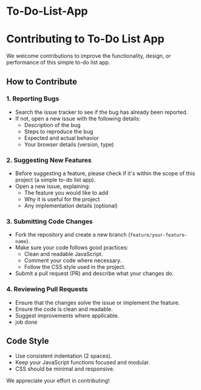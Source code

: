 # To-Do-List-App
# Contributing to To-Do List App

We welcome contributions to improve the functionality, design, or performance of this simple to-do list app.

## How to Contribute

### 1. Reporting Bugs
- Search the issue tracker to see if the bug has already been reported.
- If not, open a new issue with the following details:
  - Description of the bug
  - Steps to reproduce the bug
  - Expected and actual behavior
  - Your browser details (version, type)

### 2. Suggesting New Features
- Before suggesting a feature, please check if it's within the scope of this project (a simple to-do list app).
- Open a new issue, explaining:
  - The feature you would like to add
  - Why it is useful for the project
  - Any implementation details (optional)

### 3. Submitting Code Changes
- Fork the repository and create a new branch (`feature/your-feature-name`).
- Make sure your code follows good practices:
  - Clean and readable JavaScript.
  - Comment your code where necessary.
  - Follow the CSS style used in the project.
- Submit a pull request (PR) and describe what your changes do.

### 4. Reviewing Pull Requests
- Ensure that the changes solve the issue or implement the feature.
- Ensure the code is clean and readable.
- Suggest improvements where applicable.
- job done
## Code Style
- Use consistent indentation (2 spaces).
- Keep your JavaScript functions focused and modular.
- CSS should be minimal and responsive.

We appreciate your effort in contributing!
